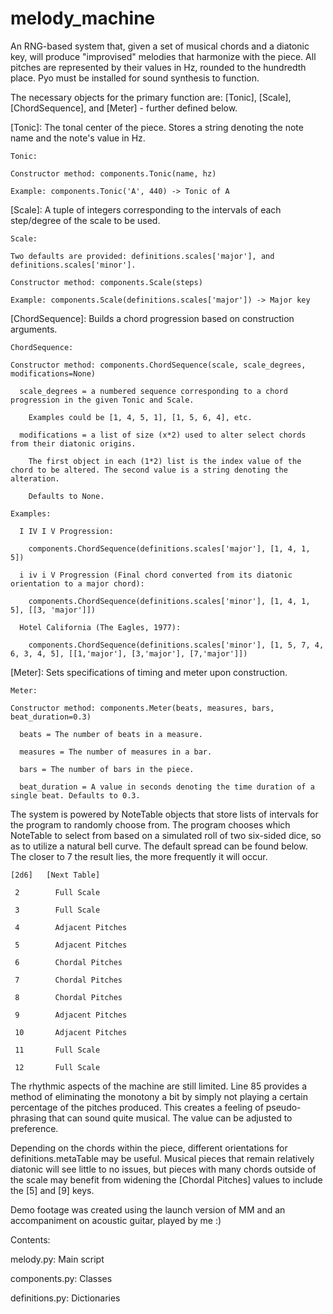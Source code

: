 # melody_machine

An RNG-based system that, given a set of musical chords and a diatonic key, will produce "improvised" melodies that harmonize with the piece. All pitches are represented by their values in Hz, rounded to the hundredth place. Pyo must be installed for sound synthesis to function.


The necessary objects for the primary function are: [Tonic], [Scale], [ChordSequence], and [Meter] - further defined below.


  [Tonic]: The tonal center of the piece. Stores a string denoting the note name and the note's value in Hz.

    Tonic:
    
    Constructor method: components.Tonic(name, hz)
    
    Example: components.Tonic('A', 440) -> Tonic of A
    
    
  [Scale]: A tuple of integers corresponding to the intervals of each step/degree of the scale to be used.
    
    Scale:
    
    Two defaults are provided: definitions.scales['major'], and definitions.scales['minor'].
    
    Constructor method: components.Scale(steps)
    
    Example: components.Scale(definitions.scales['major']) -> Major key
    
    
  [ChordSequence]: Builds a chord progression based on construction arguments.
    
    ChordSequence:
    
    Constructor method: components.ChordSequence(scale, scale_degrees, modifications=None)
      
      scale_degrees = a numbered sequence corresponding to a chord progression in the given Tonic and Scale. 
        
        Examples could be [1, 4, 5, 1], [1, 5, 6, 4], etc.
      
      modifications = a list of size (x*2) used to alter select chords from their diatonic origins.
        
        The first object in each (1*2) list is the index value of the chord to be altered. The second value is a string denoting the alteration.
        
        Defaults to None.
    
    Examples:
      
      I IV I V Progression:
        
        components.ChordSequence(definitions.scales['major'], [1, 4, 1, 5])
      
      i iv i V Progression (Final chord converted from its diatonic orientation to a major chord):
        
        components.ChordSequence(definitions.scales['minor'], [1, 4, 1, 5], [[3, 'major']])
      
      Hotel California (The Eagles, 1977):
        
        components.ChordSequence(definitions.scales['minor'], [1, 5, 7, 4, 6, 3, 4, 5], [[1,'major'], [3,'major'], [7,'major']])
        
        
  [Meter]: Sets specifications of timing and meter upon construction.
    
    Meter:
    
    Constructor method: components.Meter(beats, measures, bars, beat_duration=0.3)
      
      beats = The number of beats in a measure.
      
      measures = The number of measures in a bar.
      
      bars = The number of bars in the piece.
      
      beat_duration = A value in seconds denoting the time duration of a single beat. Defaults to 0.3.


  The system is powered by NoteTable objects that store lists of intervals for the program to randomly choose from. The program chooses which NoteTable to select from based on a simulated roll of two six-sided dice, so as to utilize a natural bell curve. The default spread can be found below. The closer to 7 the result lies, the more frequently it will occur.


    [2d6]   [Next Table]
    
     2        Full Scale
     
     3        Full Scale
     
     4        Adjacent Pitches
     
     5        Adjacent Pitches
     
     6        Chordal Pitches
     
     7        Chordal Pitches
     
     8        Chordal Pitches
     
     9        Adjacent Pitches
     
     10       Adjacent Pitches
     
     11       Full Scale
     
     12       Full Scale
     
     
  The rhythmic aspects of the machine are still limited. Line 85 provides a method of eliminating the monotony a bit by simply not playing a certain percentage of the pitches produced. This creates a feeling of pseudo-phrasing that can sound quite musical. The value can be adjusted to preference.
  
  Depending on the chords within the piece, different orientations for definitions.metaTable may be useful. Musical pieces that remain relatively diatonic will see little to no issues, but pieces with many chords outside of the scale may benefit from widening the [Chordal Pitches] values to include the [5] and [9] keys.
  
  Demo footage was created using the launch version of MM and an accompaniment on acoustic guitar, played by me :)
  
  Contents:
  
  melody.py:  Main script
  
  components.py: Classes
  
  definitions.py: Dictionaries

